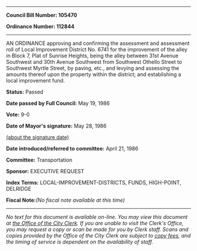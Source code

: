 

********

**Council Bill Number: 105470**
   
**Ordinance Number: 112844**
********

 AN ORDINANCE approving and confirming the assessment and assessment roll of Local Improvement District No. 6741 for the improvement of the alley in Block 7, Plat of Sunrise Heights, being the alley between 31st Avenue Southwest and 30th Avenue Southwest from Southwest Othello Street to Southwest Myrtle Street, by paving, etc., and levying and assessing the amounts thereof upon the property within the district; and establishing a local improvement fund.

**Status:** Passed
   
**Date passed by Full Council:** May 19, 1986
   
**Vote:** 9-0
   
**Date of Mayor's signature:** May 28, 1986
   
[(about the signature date)](/~public/approvaldate.htm)
   
   
   
**Date introduced/referred to committee:** April 21, 1986
   
**Committee:** Transportation
   
**Sponsor:** EXECUTIVE REQUEST
   
   
**Index Terms:** LOCAL-IMPROVEMENT-DISTRICTS, FUNDS, HIGH-POINT, DELRIDGE

**Fiscal Note:**_(No fiscal note available at this time)_
********

_No text for this document is available on-line. You may view this document at [the Office of the City Clerk](http://www.seattle.gov/leg/clerk/contactUs.htm). If you are unable to visit the Clerk's Office, you may request a copy or scan be made for you by Clerk staff. Scans and copies provided by the Office of the City Clerk are subject to [copy fees](http://clerk.seattle.gov/~public/clerkfees.htm), and the timing of service is dependent on the availability of staff._

